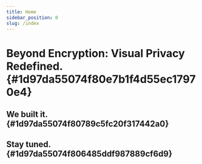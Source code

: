 ```yaml
---
title: Home
sidebar_position: 0
slug: /index
---
```




# Beyond Encryption: Visual Privacy Redefined. {#1d97da55074f80e7b1f4d55ec17970e4}


## We built it. {#1d97da55074f80789c5fc20f317442a0}


## Stay tuned. {#1d97da55074f806485ddf987889cf6d9}

